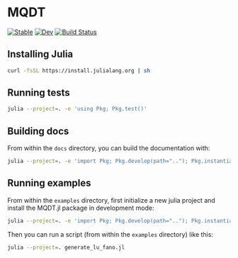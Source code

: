 # MQDT

[![Stable](https://img.shields.io/badge/docs-stable-blue.svg)](https://pairinteraction.github.io/MQDT.jl/stable/)
[![Dev](https://img.shields.io/badge/docs-dev-blue.svg)](https://pairinteraction.github.io/MQDT.jl/dev/)
[![Build Status](https://github.com/atom-pairinteraction/MQDT.jl/actions/workflows/CI.yml/badge.svg?branch=main)](https://github.com/atom-pairinteraction/MQDT.jl/actions/workflows/CI.yml?query=branch%3Amain)

## Installing Julia

```bash
curl -fsSL https://install.julialang.org | sh
```

## Running tests

```bash
julia --project=. -e 'using Pkg; Pkg.test()'
```

## Building docs

From within the `docs` directory, you can build the documentation with:
```bash
julia --project=. -e 'import Pkg; Pkg.develop(path=".."); Pkg.instantiate(); include("make.jl")'
```

## Running examples

From within the `examples` directory, first initialize a new julia project and install the MQDT.jl package in development mode:
```bash
julia --project=. -e 'import Pkg; Pkg.develop(path=".."); Pkg.instantiate()'
```

Then you can run a script (from within the `examples` directory) like this:
```bash
julia --project=. generate_lu_fano.jl
```
